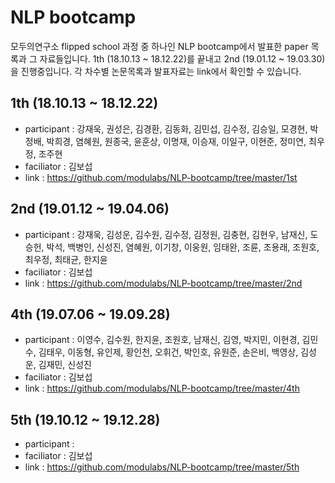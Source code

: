 # NLP bootcamp 
모두의연구소 flipped school 과정 중 하나인 NLP bootcamp에서 발표한 paper 목록과 그 자료들입니다.  1th (18.10.13 ~ 18.12.22)를 끝내고 2nd (19.01.12 ~ 19.03.30)을 진행중입니다. 각 차수별 논문목록과 발표자료는 link에서 확인할 수 있습니다.

## 1th (18.10.13 ~ 18.12.22)
+ participant : 강재욱, 권성은, 김경환, 김동화, 김민섭, 김수정, 김승일, 모경현, 박정배, 박희경, 염혜원, 원종국, 윤훈상, 이명재, 이승재, 이일구, 이현준, 정미연, 최우정, 조주현
+ faciliator : 김보섭
+ link : https://github.com/modulabs/NLP-bootcamp/tree/master/1st

## 2nd (19.01.12 ~ 19.04.06)
+ participant : 강재욱, 김성운, 김수원, 김수정, 김정원, 김충현, 김현우, 남재신, 도승헌, 박석, 백병인, 신성진, 염혜원, 이기창, 이웅원, 임태완, 조륜, 조용래, 조원호, 최우정, 최태균, 한지윤
+ faciliator : 김보섭
+ link : https://github.com/modulabs/NLP-bootcamp/tree/master/2nd

## 4th (19.07.06 ~ 19.09.28)
+ participant : 이영수, 김수원, 한지윤, 조원호, 남재신, 김영, 박지민, 이현경, 김민수, 김태우, 이동형, 유인제, 황인천, 오휘건, 박인호, 유원준, 손은비, 백영상, 김성운, 김재민, 신성진
+ faciliator : 김보섭
+ link : https://github.com/modulabs/NLP-bootcamp/tree/master/4th

## 5th (19.10.12 ~ 19.12.28)
+ participant : 
+ faciliator : 김보섭
+ link : https://github.com/modulabs/NLP-bootcamp/tree/master/5th
